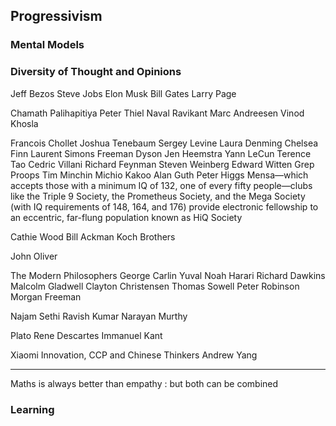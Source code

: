 ## Progressivism

### Mental Models

### Diversity of Thought and Opinions

Jeff Bezos
Steve Jobs
Elon Musk
Bill Gates
Larry Page

Chamath Palihapitiya
Peter Thiel
Naval Ravikant
Marc Andreesen
Vinod Khosla

Francois Chollet
Joshua Tenebaum
Sergey Levine
Laura Denming
Chelsea Finn
Laurent Simons
Freeman Dyson
Jen Heemstra
Yann LeCun
Terence Tao
Cedric Villani
Richard Feynman
Steven Weinberg
Edward Witten
Grep Proops 
Tim Minchin
Michio Kakoo
Alan Guth
Peter Higgs
Mensa—which accepts those with a minimum IQ of 132, one of every fifty people—clubs like the Triple 9 Society, the Prometheus Society, and the Mega Society (with IQ requirements of 148, 164, and 176) provide electronic fellowship to an eccentric, far-flung population known as HiQ Society

Cathie Wood
Bill Ackman
Koch Brothers

John Oliver

The Modern Philosophers
George Carlin
Yuval Noah Harari
Richard Dawkins
Malcolm Gladwell
Clayton Christensen
Thomas Sowell
Peter Robinson
Morgan Freeman

Najam Sethi
Ravish Kumar
Narayan Murthy

Plato
Rene Descartes
Immanuel Kant

Xiaomi Innovation, CCP and Chinese Thinkers
Andrew Yang

---

Maths is always better than empathy : but both can be combined

### Learning
